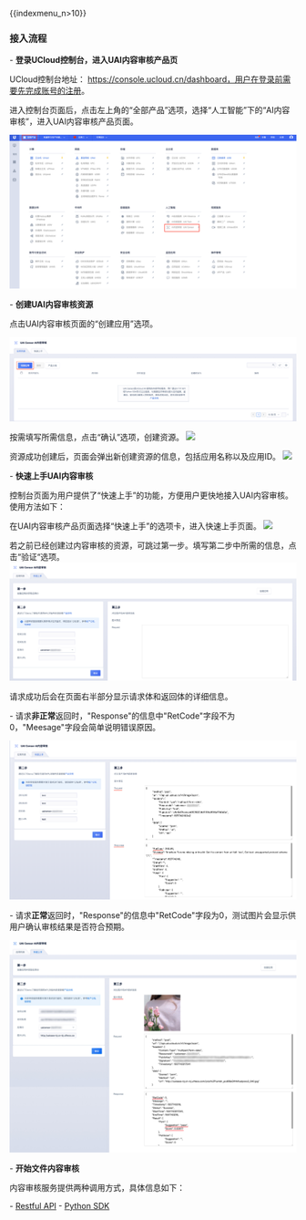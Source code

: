 {{indexmenu_n>10}}

### 接入流程

\- **登录UCloud控制台，进入UAI内容审核产品页**

UCloud控制台地址： <https://console.ucloud.cn/dashboard，用户在登录前需要先完成账号的注册>。

进入控制台页面后，点击左上角的“全部产品”选项，选择“人工智能”下的“AI内容审核”，进入UAI内容审核产品页面。

![](/images/access/0.png)

\- **创建UAI内容审核资源**

点击UAI内容审核页面的“创建应用”选项。

![](/images/access/1.png)

按需填写所需信息，点击“确认”选项，创建资源。 ![](/ai/uai-censor/access/2.png)

资源成功创建后，页面会弹出新创建资源的信息，包括应用名称以及应用ID。 ![](/ai/uai-censor/access/3.jpg)

\- **快速上手UAI内容审核**

控制台页面为用户提供了“快速上手”的功能，方便用户更快地接入UAI内容审核。使用方法如下：

在UAI内容审核产品页面选择“快速上手”的选项卡，进入快速上手页面。 ![](/ai/uai-censor/access/4.jpg)

若之前已经创建过内容审核的资源，可跳过第一步。填写第二步中所需的信息，点击“验证“选项。
![](/images/access/5.jpg)

请求成功后会在页面右半部分显示请求体和返回体的详细信息。

\- 请求**非正常**返回时，"Response"的信息中"RetCode"字段不为0，"Meesage"字段会简单说明错误原因。

![](/images/access/6.png)

\- 请求**正常**返回时，"Response"的信息中"RetCode"字段为0，测试图片会显示供用户确认审核结果是否符合预期。

![](/images/access/7.jpg)

\- **开始文件内容审核**

内容审核服务提供两种调用方式，具体信息如下：

\- [Restful API](/ai/uai-censor/api/censor) - [Python
SDK](/ai/uai-censor/pysdk/censor)
